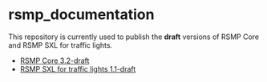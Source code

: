 # rsmp_documentation

This repository is currently used to publish the **draft** versions of RSMP Core and RSMP SXL for traffic lights.

* [RSMP Core 3.2-draft](http://rsmp-nordic.org/rsmp_documentation/rsmp_sxl_traffic_lights/)
* [RSMP SXL for traffic lights 1.1-draft](http://rsmp-nordic.org/rsmp_documentation/rsmp_sxl_traffic_lights/)
